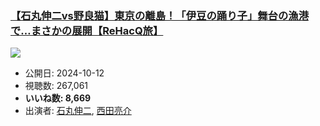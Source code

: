 ### [【石丸伸二vs野良猫】東京の離島！「伊豆の踊り子」舞台の漁港で…まさかの展開【ReHacQ旅】](https://www.youtube.com/watch?v=s1O55tMkpi4)
[![](https://img.youtube.com/vi/s1O55tMkpi4/sddefault.jpg)](https://www.youtube.com/watch?v=s1O55tMkpi4)
-   公開日: 2024-10-12
-   視聴数: 267,061
-   **いいね数: 8,669**
-   出演者: [石丸伸二](/rehacq_fan/people/石丸伸二 "wikilink"), [西田亮介](/rehacq_fan/people/西田亮介 "wikilink")
